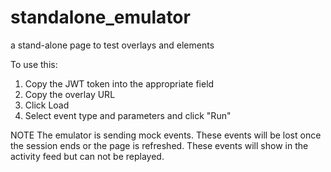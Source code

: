 # standalone_emulator
a stand-alone page to test overlays and elements

To use this:

1. Copy the JWT token into the appropriate field
2. Copy the overlay URL
3. Click Load
4. Select event type and parameters and click "Run"

NOTE
The emulator is sending mock events. These events will be lost once the session ends or the page is refreshed. 
These events will show in the activity feed but can not be replayed. 
